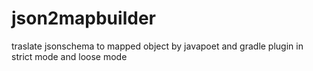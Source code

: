 # json2mapbuilder
traslate jsonschema to mapped object by javapoet and gradle plugin in strict mode and loose mode
